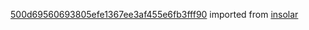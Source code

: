 [500d69560693805efe1367ee3af455e6fb3fff90](https://github.com/insolar/insolar/commit/500d69560693805efe1367ee3af455e6fb3fff90) imported from [insolar](https://github.com/insolar/insolar)
